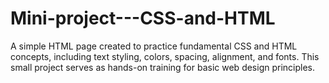 # Mini-project---CSS-and-HTML
A simple HTML page created to practice fundamental CSS and HTML concepts, including text styling, colors, spacing, alignment, and fonts. This small project serves as hands-on training for basic web design principles.
